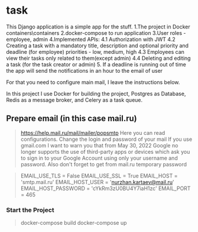 # task
This Django application is a simple app for the stuff.
1.The project in Docker containers\containers
2.docker-compose to run application
3.User roles - employee, admin
4.Implemented APIs:
  4.1 Authorization with JWT
  4.2 Creating a task with a mandatory title, description and optional priority and deadline (for employee)
      priorities - low, medium, high
  4.3 Employees can view their tasks only related to them(except admin)
  4.4 Deleting and editing a task (for the task creator or admin)
5. If a deadline is running out of time the app will send the notifications in an hour to the email of user

For that you need to configure main mail, I leave the instructions below.

In this project I use Docker for building the project, Postgres as Database, Redis as a message broker, and Celery as a task queue.

## Prepare email (in this case mail.ru)
> https://help.mail.ru/mail/mailer/popsmtp 
Here you can read configurations. Change the login and password of your mail
If you use gmail.com I want to warn you that from May 30, 2022
Google no longer supports the use of third-party apps or devices which ask you to sign in to your Google Account using only your username and password.
Also don't forget to get from mail.ru temporary password

> EMAIL_USE_TLS = False
> EMAIL_USE_SSL = True
> EMAIL_HOST = 'smtp.mail.ru'
> EMAIL_HOST_USER = 'nurzhan.kartaev@mail.ru'
> EMAIL_HOST_PASSWORD = 'cYkRm3zU0BU4Y7iaH1zc'
> EMAIL_PORT = 465

### Start the Project
> docker-compose build
> docker-compose up
